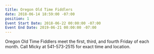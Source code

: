 ```yaml
---
title: Oregon Old Time Fiddlers
date: 2018-06-14 18:59:00 -07:00
position: 1
Event Start Date: 2018-06-22 00:00:00 -07:00
Event End Date: 2019-06-21 00:00:00 -07:00
---
```


Oregon Old Time Fiddlers meet the first, third, and fourth Friday of each month. Call Micky at 541-573-2515 for exact time and location.